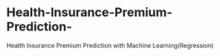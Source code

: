# Health-Insurance-Premium-Prediction-
Health Insurance Premium Prediction with Machine Learning(Regression)
